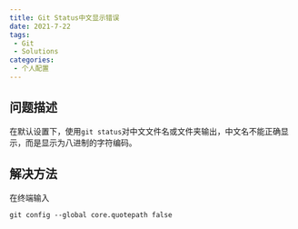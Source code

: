 ```yaml
---
title: Git Status中文显示错误
date: 2021-7-22
tags:
 - Git
 - Solutions
categories:
 - 个人配置
---
```

## 问题描述

在默认设置下，使用`git status`对中文文件名或文件夹输出，中文名不能正确显示，而是显示为八进制的字符编码。

## 解决方法

在终端输入

```shell
git config --global core.quotepath false 
```

